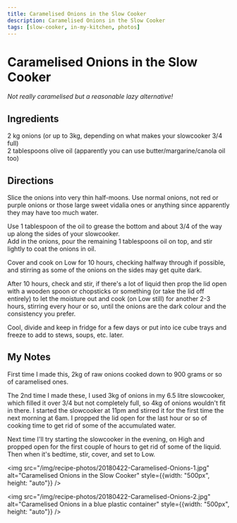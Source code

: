 ```yaml
---
title: Caramelised Onions in the Slow Cooker
description: Caramelised Onions in the Slow Cooker
tags: [slow-cooker, in-my-kitchen, photos]
---
```


# Caramelised Onions in the Slow Cooker
*Not really caramelised but a reasonable lazy alternative!*

## Ingredients
2 kg onions (or up to 3kg, depending on what makes your slowcooker 3/4 full)  
2 tablespoons olive oil (apparently you can use butter/margarine/canola oil too)

## Directions
Slice the onions into very thin half-moons. Use normal onions, not red or purple onions or those large sweet vidalia ones or anything since apparently they may have too much water.

Use 1 tablespoon of the oil to grease the bottom and about 3/4 of the way up along the sides of your slowcooker.  
Add in the onions, pour the remaining 1 tablespoons oil on top, and stir lightly to coat the onions in oil.

Cover and cook on Low for 10 hours, checking halfway through if possible, and stirring as some of the onions on the sides may get quite dark.

After 10 hours, check and stir, if there's a lot of liquid then prop the lid open with a wooden spoon or chopsticks or something (or take the lid off entirely) to let the moisture out and cook (on Low still) for another 2-3 hours, stirring every hour or so, until the onions are the dark colour and the consistency you prefer.

Cool, divide and keep in fridge for a few days or put into ice cube trays and freeze to add to stews, soups, etc. later.

## My Notes
First time I made this, 2kg of raw onions cooked down to 900 grams or so of caramelised ones. 

The 2nd time I made these, I used 3kg of onions in my 6.5 litre slowcooker, which filled it over 3/4 but not completely full, so 4kg of onions wouldn't fit in there. I started the slowcooker at 11pm and stirred it for the first time the next morning at 6am. I propped the lid open for the last hour or so of cooking time to get rid of some of the accumulated water.

Next time I'll try starting the slowcooker in the evening, on High and propped open for the first couple of hours to get rid of some of the liquid. Then when it's bedtime, stir, cover, and set to Low.

<img src="/img/recipe-photos/20180422-Caramelised-Onions-1.jpg" alt="Caramelised Onions in the Slow Cooker" style={{width: "500px", height: "auto"}} />

<img src="/img/recipe-photos/20180422-Caramelised-Onions-2.jpg" alt="Caramelised Onions in a blue plastic container" style={{width: "500px", height: "auto"}} />